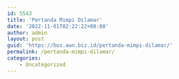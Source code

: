 ```yaml
---
id: 5543
title: 'Pertanda Mimpi Dilamar'
date: '2022-11-01T02:22:22+00:00'
author: admin
layout: post
guid: 'https://bos.awn.biz.id/pertanda-mimpi-dilamar/'
permalink: /pertanda-mimpi-dilamar/
categories:
    - Uncategorized
---
```


